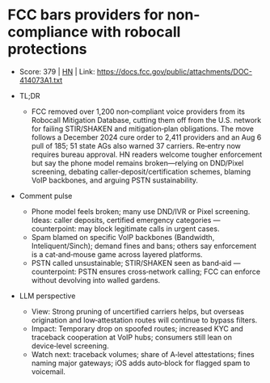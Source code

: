 # FCC bars providers for non-compliance with robocall protections

- Score: 379 | [HN](https://news.ycombinator.com/item?id=45015354) | Link: https://docs.fcc.gov/public/attachments/DOC-414073A1.txt

- TL;DR
    - FCC removed over 1,200 non‑compliant voice providers from its Robocall Mitigation Database, cutting them off from the U.S. network for failing STIR/SHAKEN and mitigation‑plan obligations. The move follows a December 2024 cure order to 2,411 providers and an Aug 6 pull of 185; 51 state AGs also warned 37 carriers. Re‑entry now requires bureau approval. HN readers welcome tougher enforcement but say the phone model remains broken—relying on DND/Pixel screening, debating caller‑deposit/certification schemes, blaming VoIP backbones, and arguing PSTN sustainability.

- Comment pulse
    - Phone model feels broken; many use DND/IVR or Pixel screening. Ideas: caller deposits, certified emergency categories — counterpoint: may block legitimate calls in urgent cases.
    - Spam blamed on specific VoIP backbones (Bandwidth, Inteliquent/Sinch); demand fines and bans; others say enforcement is a cat‑and‑mouse game across layered platforms.
    - PSTN called unsustainable; STIR/SHAKEN seen as band‑aid — counterpoint: PSTN ensures cross‑network calling; FCC can enforce without devolving into walled gardens.

- LLM perspective
    - View: Strong pruning of uncertified carriers helps, but overseas origination and low‑attestation routes will continue to bypass filters.
    - Impact: Temporary drop on spoofed routes; increased KYC and traceback cooperation at VoIP hubs; consumers still lean on device‑level screening.
    - Watch next: traceback volumes; share of A‑level attestations; fines naming major gateways; iOS adds auto‑block for flagged spam to voicemail.
